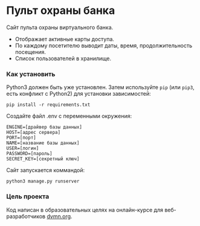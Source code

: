 # Пульт охраны банка

Сайт пульта охраны виртуального банка. 
- Отображает активные карты доступа. 
- По каждому посетителю выводит даты, время, продолжительность посещения.
- Список пользователей в хранилище. 

### Как установить

Python3 должен быть уже установлен. 
Затем используйте `pip` (или `pip3`, есть конфликт с Python2) для установки зависимостей:
```
pip install -r requirements.txt
```
Создайте файл .env с переменными окружения:
```
ENGINE=[драйвер базы данных]
HOST=[адрес сервера]
PORT=[порт]
NAME=[название базы данных]
USER=[логин]
PASSWORD=[пароль]
SECRET_KEY=[секретный ключ]
```
Сайт запускается коммандой:
```
python3 manage.py runserver
```

### Цель проекта

Код написан в образовательных целях на онлайн-курсе для веб-разработчиков [dvmn.org](https://dvmn.org/).